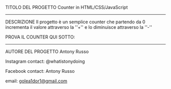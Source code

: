 TITOLO DEL PROGETTO
Counter in HTML/CSS/JavaScript

---------------------------------

DESCRIZIONE
Il progetto è un semplice counter che partendo da 0 incrementa il valore attraverso la ''+'' e lo diminuisce attraverso la ''-''

PROVA IL COUNTER QUI SOTTO:

-----------------------------------

AUTORE DEL PROGETTO
Antony Russo

Instagram contact: @whatistonydoing

Facebook contact: Antony Russo

email: golea1dor1@gmail.com

